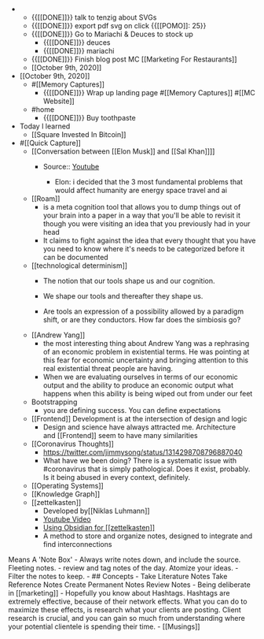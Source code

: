 - 
    - {{[[DONE]]}} talk to tenzig about SVGs
    - {{[[DONE]]}} export pdf svg on click {{[[POMO]]: 25}}
    - {{[[DONE]]}} Go to Mariachi & Deuces to stock up
        - {{[[DONE]]}} deuces
        - {{[[DONE]]}} mariachi
    - {{[[DONE]]}} Finish blog post MC [[Marketing For Restaurants]]
    -  [[October 9th, 2020]]
- [[October 9th, 2020]]
    - #[[Memory Captures]]
        - {{[[DONE]]}} Wrap up landing page #[[Memory Captures]] #[[MC Website]]
    - #home
        - {{[[DONE]]}} Buy toothpaste
- Today I learned
    - [[Square Invested In Bitcoin]]
- #[[Quick Capture]]
    - [[Conversation between [[Elon Musk]] and [[Sal Khan]]]]
        - Source:: [Youtube](https://www.youtube.com/watch?v=vDwzmJpI4io&t)

            - Elon: i decided that the 3 most fundamental problems that would affect humanity are energy space travel and ai
    - [[Roam]]
        -  is a meta cognition tool that allows you to dump things out of your brain into a paper in a way that you'll be able to revisit it though you were visiting an idea that you previously had in your head
        - It claims to fight against the idea that every thought that you have you need to know where it's needs to be categorized before it can be documented
    - [[technological determinism]] 
        - The notion that our tools shape us and our cognition. 
        - We shape our tools and thereafter they shape us. 

        - Are tools an expression of a possibility allowed by a paradigm shift, or are they conductors. How far does the simbiosis go?
    - [[Andrew Yang]]
        - the most interesting thing about Andrew Yang was a rephrasing of an economic problem in existential terms. He was pointing at this fear for economic uncertainty and bringing attention to this real existential threat people are having.
        - When we are evaluating ourselves in terms of our economic output and the ability to produce an economic output what happens when this ability is being wiped out from under our feet
    - Bootstrapping
        - you are defining success. You can define expectations
    - [[Frontend]] Development is at the intersection of design and logic 
        - Design and science have always attracted me. Architecture and [[Frontend]] seem to have many similarities
    - [[Coronavirus Thoughts]]
        - https://twitter.com/jimmysong/status/1314298708796887040
        - What have we been doing? There is a systematic issue with #coronavirus that is simply pathological. Does it exist, probably. Is it being abused in every context, definitely.
    - [[Operating Systems]]
    - [[Knowledge Graph]]
    - [[zettelkasten]]
        - Developed by[[Niklas Luhmann]]
        - [Youtube Video](https://www.youtube.com/watch?v=XUltI4v_UU4)
        - [Using Obsidian for [[zettelkasten]]](https://niklasblog.com/?tag=obsidian)
        - A method to store and organize notes, designed to integrate and find interconnections 

Means A 'Note Box'
            - Always write notes down, and include the source. Fleeting notes.
            - review and tag notes of the day. Atomize your ideas.
            - Filter the notes to keep.
        - ## Concepts
            - Take Literature Notes
Take Reference Notes
Create Permanent Notes
Review Notes
    - Being deliberate in [[marketing]]
        - Hopefully you know about Hashtags. Hashtags are extremely effective, because of their network effects. What you can do to maximize these effects, is research what your clients are posting. Client research is crucial, and you can gain so much from understanding where your potential clientele is spending their time. 
    - [[Musings]]
